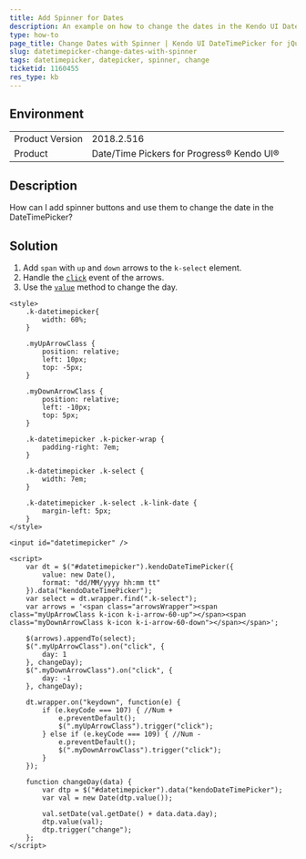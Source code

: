 ```yaml
---
title: Add Spinner for Dates
description: An example on how to change the dates in the Kendo UI DateTimePicker through a spinner.
type: how-to
page_title: Change Dates with Spinner | Kendo UI DateTimePicker for jQuery
slug: datetimepicker-change-dates-with-spinner
tags: datetimepicker, datepicker, spinner, change
ticketid: 1160455
res_type: kb
---
```


## Environment

<table>
	<tr>
		<td>Product Version</td>
		<td>2018.2.516</td>
	</tr>
	<tr>
		<td>Product</td>
		<td>Date/Time Pickers for Progress® Kendo UI®</td>
	</tr>
</table>

## Description

How can I add spinner buttons and use them to change the date in the DateTimePicker?

## Solution

1. Add `span` with `up` and `down` arrows to the `k-select` element.
1. Handle the [`click`](https://api.jquery.com/click/) event of the arrows.
1. Use the [`value`](https://docs.telerik.com/kendo-ui/api/javascript/ui/datetimepicker/methods/value) method to change the day.

```dojo
<style>
	.k-datetimepicker{
		width: 60%;
	}

    .myUpArrowClass {
        position: relative;
        left: 10px;
        top: -5px;
    }

    .myDownArrowClass {
        position: relative;
        left: -10px;
        top: 5px;
    }

    .k-datetimepicker .k-picker-wrap {
        padding-right: 7em;
    }

    .k-datetimepicker .k-select {
        width: 7em;
    }

    .k-datetimepicker .k-select .k-link-date {
        margin-left: 5px;
    }
</style>

<input id="datetimepicker" />

<script>
    var dt = $("#datetimepicker").kendoDateTimePicker({
        value: new Date(),
        format: "dd/MM/yyyy hh:mm tt"
    }).data("kendoDateTimePicker");
    var select = dt.wrapper.find(".k-select");
    var arrows = '<span class="arrowsWrapper"><span class="myUpArrowClass k-icon k-i-arrow-60-up"></span><span class="myDownArrowClass k-icon k-i-arrow-60-down"></span></span>';

    $(arrows).appendTo(select);
    $(".myUpArrowClass").on("click", {
        day: 1
    }, changeDay);
    $(".myDownArrowClass").on("click", {
        day: -1
    }, changeDay);

    dt.wrapper.on("keydown", function(e) {
        if (e.keyCode === 107) { //Num +
            e.preventDefault();
            $(".myUpArrowClass").trigger("click");
        } else if (e.keyCode === 109) { //Num -
            e.preventDefault();
            $(".myDownArrowClass").trigger("click");
        }
    });

    function changeDay(data) {
        var dtp = $("#datetimepicker").data("kendoDateTimePicker");
        var val = new Date(dtp.value());

        val.setDate(val.getDate() + data.data.day);
        dtp.value(val);
        dtp.trigger("change");
    };
</script>
```
